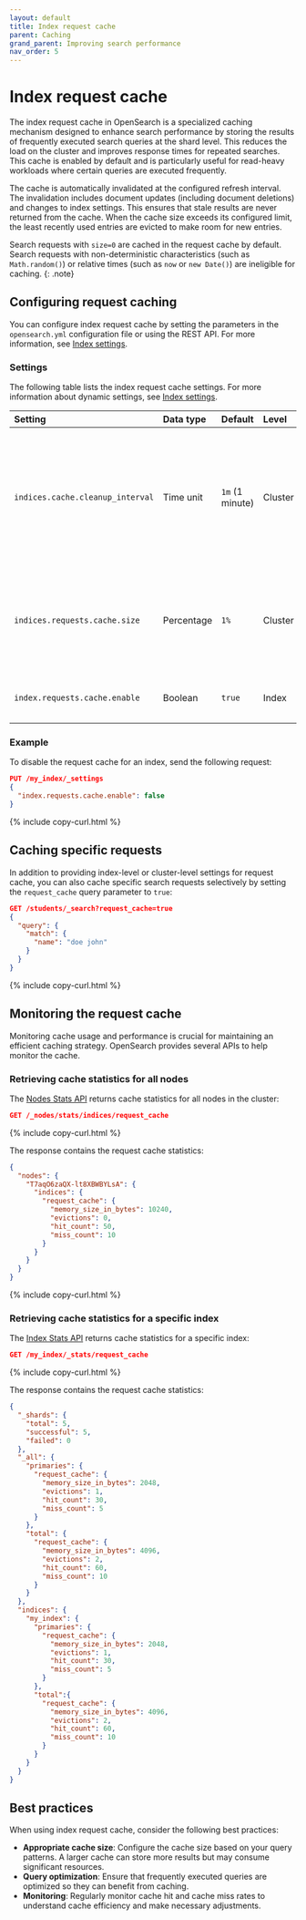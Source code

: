 ```yaml
---
layout: default
title: Index request cache
parent: Caching
grand_parent: Improving search performance
nav_order: 5
---
```


# Index request cache

The index request cache in OpenSearch is a specialized caching mechanism designed to enhance search performance by storing the results of frequently executed search queries at the shard level. This reduces the load on the cluster and improves response times for repeated searches. This cache is enabled by default and is particularly useful for read-heavy workloads where certain queries are executed frequently.

The cache is automatically invalidated at the configured refresh interval. The invalidation includes document updates (including document deletions) and changes to index settings. This ensures that stale results are never returned from the cache. When the cache size exceeds its configured limit, the least recently used entries are evicted to make room for new entries.

Search requests with `size=0` are cached in the request cache by default. Search requests with non-deterministic characteristics (such as `Math.random()`) or relative times (such as `now` or `new Date()`) are ineligible for caching.
{: .note}

## Configuring request caching

You can configure index request cache by setting the parameters in the `opensearch.yml` configuration file or using the REST API. For more information, see [Index settings]({{site.url}}{{site.baseurl}}/install-and-configure/configuring-opensearch/index-settings/).

### Settings

The following table lists the index request cache settings. For more information about dynamic settings, see [Index settings]({{site.url}}{{site.baseurl}}/install-and-configure/configuring-opensearch/index-settings/).

Setting | Data type  | Default | Level | Static/Dynamic | Description
:--- |:-----------|:--------| :--- | :--- | :---
`indices.cache.cleanup_interval` | Time unit  | `1m` (1 minute)  | Cluster | Static | Schedules a recurring background task that cleans up expired entries from the cache at the specified interval. 
`indices.requests.cache.size` | Percentage | `1%`      | Cluster | Static | The cache size as a percentage of the heap size (for example, to use 1% of the heap, specify `1%`). 
`index.requests.cache.enable` | Boolean    | `true`    | Index | Dynamic | Enables or disables the request cache. 

### Example

To disable the request cache for an index, send the following request:

```json
PUT /my_index/_settings
{
  "index.requests.cache.enable": false
}
```
{% include copy-curl.html %}

## Caching specific requests

In addition to providing index-level or cluster-level settings for request cache, you can also cache specific search requests selectively by setting the `request_cache` query parameter to `true`:

```json
GET /students/_search?request_cache=true
{
  "query": {
    "match": {
      "name": "doe john"
    }
  }
}
```
{% include copy-curl.html %}

## Monitoring the request cache

Monitoring cache usage and performance is crucial for maintaining an efficient caching strategy. OpenSearch provides several APIs to help monitor the cache.

### Retrieving cache statistics for all nodes

The [Nodes Stats API]({{site.url}}{{site.baseurl}}/api-reference/nodes-apis/nodes-stats/) returns cache statistics for all nodes in the cluster:

```json
GET /_nodes/stats/indices/request_cache
```
{% include copy-curl.html %}

The response contains the request cache statistics:

```json
{
  "nodes": {
    "T7aqO6zaQX-lt8XBWBYLsA": {
      "indices": {
        "request_cache": {
          "memory_size_in_bytes": 10240,
          "evictions": 0,
          "hit_count": 50,
          "miss_count": 10
        }
      }
    }
  }
}
```
{% include copy-curl.html %}

### Retrieving cache statistics for a specific index

The [Index Stats API]({{site.url}}{{site.baseurl}}/api-reference/index-apis/stats/) returns cache statistics for a specific index:

```json
GET /my_index/_stats/request_cache
```
{% include copy-curl.html %}

The response contains the request cache statistics:

```json
{
  "_shards": {
    "total": 5,
    "successful": 5,
    "failed": 0
  },
  "_all": {
    "primaries": {
      "request_cache": {
        "memory_size_in_bytes": 2048,
        "evictions": 1,
        "hit_count": 30,
        "miss_count": 5
      }
    },
    "total": {
      "request_cache": {
        "memory_size_in_bytes": 4096,
        "evictions": 2,
        "hit_count": 60,
        "miss_count": 10
      }
    }
  },
  "indices": {
    "my_index": {
      "primaries": {
        "request_cache": {
          "memory_size_in_bytes": 2048,
          "evictions": 1,
          "hit_count": 30,
          "miss_count": 5
        }
      },
      "total":{
        "request_cache": {
          "memory_size_in_bytes": 4096,
          "evictions": 2,
          "hit_count": 60,
          "miss_count": 10
        }
      }
    }
  }
}
```

## Best practices

When using index request cache, consider the following best practices:

- **Appropriate cache size**: Configure the cache size based on your query patterns. A larger cache can store more results but may consume significant resources.
- **Query optimization**: Ensure that frequently executed queries are optimized so they can benefit from caching.
- **Monitoring**: Regularly monitor cache hit and cache miss rates to understand cache efficiency and make necessary adjustments.